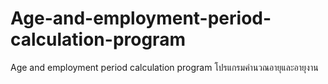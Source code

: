 # Age-and-employment-period-calculation-program
Age and employment period calculation program  โปรแกรมคำนวณอายุและอายุงาน
